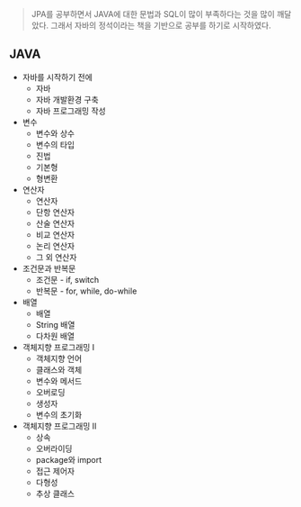 > JPA를 공부하면서 JAVA에 대한 문법과 SQL이 많이 부족하다는 것을 많이 깨달았다.
> 그래서 자바의 정석이라는 책을 기반으로 공부를 하기로 시작하였다.

## JAVA
- 자바를 시작하기 전에
  * 자바
  * 자바 개발환경 구축
  * 자바 프로그래밍 작성
- 변수
  * 변수와 상수
  * 변수의 타입
  * 진법
  * 기본형
  * 형변환
- 연산자
  * 연산자
  * 단항 연산자
  * 산술 연산자
  * 비교 연산자
  * 논리 연산자
  * 그 외 연산자
- 조건문과 반복문
  * 조건문 - if, switch
  * 반복문 - for, while, do-while
- 배열
  * 배열
  * String 배열
  * 다차원 배열
- 객체지향 프로그래밍 I
  * 객체지향 언어
  * 클래스와 객체
  * 변수와 메서드
  * 오버로딩
  * 생성자
  * 변수의 초기화
- 객체지향 프로그래밍 II
  * 상속
  * 오버라이딩
  * package와 import
  * 접근 제어자
  * 다형성
  * 추상 클래스